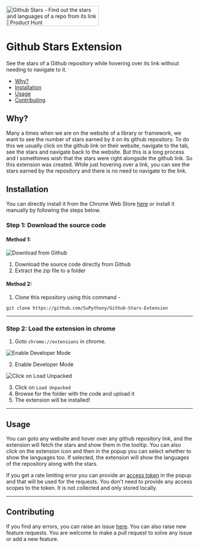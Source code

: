 <a href="https://www.producthunt.com/posts/github-stars-2?utm_source=badge-featured&utm_medium=badge&utm_souce=badge-github&#0045;stars&#0045;2" target="_blank"><img src="https://api.producthunt.com/widgets/embed-image/v1/featured.svg?post_id=351360&theme=light" alt="Github&#0032;Stars - Find&#0032;out&#0032;the&#0032;stars&#0032;and&#0032;languages&#0032;of&#0032;a&#0032;repo&#0032;from&#0032;its&#0032;link | Product Hunt" style="width: 250px; height: 54px;" width="250" height="54" /></a>

# Github Stars Extension

See the stars of a Github repository while hovering over its link without needing to navigate to it.

- <a href="#why">Why?</a>
- <a href="#installation">Installation</a>
- <a href="#usage">Usage</a>
- <a href="#contributing">Contributing</a>


## Why?

Many a times when we are on the website of a library or framework, we want to see the number of stars earned by it on its github repository. To do this we usually click on the github link on their website, navigate to the tab, see the stars and navigate back to the website. But this is a long process and I somethimes wish that the stars were right alongside the github link. So this extension was created. While just hovering over a link, you can see the stars earned by the repository and there is no need to navigate to the link.

## Installation

You can directly install it from the Chrome Web Store [here](https://chrome.google.com/webstore/detail/github-stars/gppcomlihamjbakpnjafgmolpieofdmm) or install it manually by following the steps below.

### Step 1: Download the source code

#### Method 1:

![Download from Github](https://user-images.githubusercontent.com/67601246/150910674-61ad2887-44ce-4758-ad77-4570fdbe83d4.JPG)
1. Download the source code directly from Github
2. Extract the zip file to a folder

#### Method 2:

1. Clone this repository using this command - 
```
git clone https://github.com/SuPythony/Github-Stars-Extension
```
---
### Step 2: Load the extension in chrome

1. Goto `chrome://extensions` in chrome.

![Enable Developer Mode](https://user-images.githubusercontent.com/67601246/150910697-3f1215da-6806-4e99-a587-22fe0bb38810.png)

2. Enable Developer Mode

![Click on Load Unpacked](https://user-images.githubusercontent.com/67601246/150910727-5c46186a-7677-4d67-b146-56664c72b971.JPG)

3. Click on `Load Unpacked`
4. Browse for the folder with the code and upload it
5. The extension will be installed!

---

## Usage

You can goto any website and hover over any github repository link, and the extension will fetch the stars and show them in the tooltip. You can also click on the extension icon and then in the popup you can select whether to show the languages too. If selected, the extension will show the languages of the repository along with the stars.

If you get a rate limiting error you can provide an [access token](https://docs.github.com/en/authentication/keeping-your-account-and-data-secure/creating-a-personal-access-token) in the popup and that will be used for the requests. You don't need to provide any access scopes to the token. It is not collected and only stored locally.

---

## Contributing

If you find any errors, you can raise an issue [here](https://github.com/SuPythony/Github-Stars-Extension/issues). You can also raise new feature requests. You are welcome to make a pull request to solve any issue or add a new feature.
